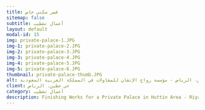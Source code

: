 ```yaml
---
title: قصر سكني خاص
sitemap: false
subtitle: أعمال تشطيب
layout: default
modal-id: 15
img: private-palace-1.JPG
img-1: private-palace-2.JPG
img-2: private-palace-3.JPG
img-3: private-palace-4.JPG
img-4: private-palace-5.JPG
img-5: private-palace-6.JPG
thumbnail: private-palace-thumb.JPG
alt: أعمال تشطيب لحي سكني خاص في حي حطين، الرياض - مؤسسة رواج الإتقان للمقاولات في المملكة العربية السعودية
client: حي حطين، الرياض 
category: أعمال تشطيب
description: Finishing Works for a Private Palace in Huttin Area - Riyadh made by our team.
---
```

